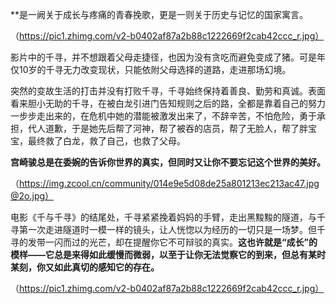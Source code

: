 **是一阙关于成长与疼痛的青春挽歌，更是一则关于历史与记忆的国家寓言。

（https://pic1.zhimg.com/v2-b0402af87a2b88c1222669f2cab42ccc_r.jpg）

影片中的千寻，并不想跟着父母走捷径，也因为没有贪吃而避免变成了猪。可是年仅10岁的千寻无力改变现状，只能依附父母选择的道路，走进那场幻境。

突然的变故生活的打击并没有打败千寻，千寻始终保持着善良、勤劳和真诚。表面看来胆小无助的千寻，在被白龙引进门告知规则之后的路，全都是靠着自己的努力一步步走出来的，在危机中她的潜能被激发出来了，不辞辛苦，不怕危险，勇于承担，代人道歉，于是她先后帮了河神，帮了被吞的店员，帮了无脸人，帮了胖宝宝，最终救了白龙，救了自己，也救了父母。

**宫崎骏总是在委婉的告诉你世界的真实，但同时又让你不要忘记这个世界的美好。**

（https://img.zcool.cn/community/014e9e5d08de25a801213ec213ac47.jpg@2o.jpg）

电影《千与千寻》的结尾处，千寻紧紧挽着妈妈的手臂，走出黑黢黢的隧道，与千寻第一次走进隧道时一模一样的镜头，让人恍惚以为经历的一切只是一场梦。但千寻的发带一闪而过的光芒，却在提醒你它不可辩驳的真实。**这也许就是“成长”的模样——它总是来得如此缓慢而微弱，以至于让你无法觉察它的到来，但总有某时某刻，你又如此真切的感知它的存在。**

（https://pic1.zhimg.com/v2-b0402af87a2b88c1222669f2cab42ccc_r.jpg）
